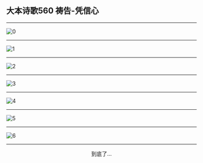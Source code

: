 
## 大本诗歌560 祷告-凭信心
        
<div id="aplayer0"></div>

---

<img alt="0" data-original="https://cdn.jsdelivr.net/gh/k34869/shi/data/d0560/0">

---

<img alt="1" data-original="https://cdn.jsdelivr.net/gh/k34869/shi/data/d0560/1">

---

<img alt="2" data-original="https://cdn.jsdelivr.net/gh/k34869/shi/data/d0560/2">

---

<img alt="3" data-original="https://cdn.jsdelivr.net/gh/k34869/shi/data/d0560/3">

---

<img alt="4" data-original="https://cdn.jsdelivr.net/gh/k34869/shi/data/d0560/4">

---

<img alt="5" data-original="https://cdn.jsdelivr.net/gh/k34869/shi/data/d0560/5">

---

<img alt="6" data-original="https://cdn.jsdelivr.net/gh/k34869/shi/data/d0560/6">

---

<p style="text-align: center">到底了...</p>

<script src="/js/dist-view.js"></script>

<script>
MAIN.id = 'd0560';
        
const ap0 = new APlayer({
    container: document.getElementById('aplayer0'),
    volume: 1,
    loop: 'none',
    preload: 'none',
    audio: [{
        name: '大本诗歌560.mp3',
        artist: '大本诗歌',
        url: 'https://res.wx.qq.com/voice/getvoice?mediaid=MzI0NTk3MDM5M18yMjQ3NDk0NTcw',
        cover: '/favicon'
    }]
});
</script>

